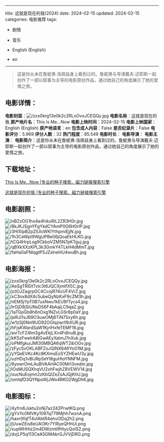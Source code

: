 
---
title: 这就是现在的我(2024)
date: 2024-02-15
updated: 2024-02-15
categories: 电影推荐
tags:
- 剧情
- 音乐

- English (English)
- en
---


> 这是你从未在詹妮弗·洛佩兹身上看到过的。詹妮弗与导演戴夫·迈耶斯一起创作了一部以叙事为主导的电影原创作品，通过她自己的角度展示了她的爱情之旅。

## **电影详情**：

**电影封面**：<img src="https://image.tmdb.org/t/p/w200/zxx0krg13e0k2c2RLoOvxJCEQQy.jpg" alt="/zxx0krg13e0k2c2RLoOvxJCEQQy.jpg" title="/zxx0krg13e0k2c2RLoOvxJCEQQy.jpg">
**电影名称**：这就是现在的我
**原产地片名**：This Is Me…Now
**电影上映时间**：2024-02-15
**电影上映国家**：English (English)
**原产地语言**：en
**包含成人内容**：False
**是否纪录片**：False
**电影评分**：5.969
**评分人数**：32
**热门程度**：85.549
**电影时长**：
**电影导演**：
**电影主演**：
**电影简介**：这是你从未在詹妮弗·洛佩兹身上看到过的。詹妮弗与导演戴夫·迈耶斯一起创作了一部以叙事为主导的电影原创作品，通过她自己的角度展示了她的爱情之旅。

## **下载地址**：
[This Is Me…Now |专业的种子搜索、磁力链接搜索引擎](https://movie.amd794.com:2083/?search=This%20Is%20Me%E2%80%A6Now&ordering=&mode=match_phrase&page_size=10&page=1)

[这就是现在的我 |专业的种子搜索、磁力链接搜索引擎](https://movie.amd794.com:2083/?search=%E8%BF%99%E5%B0%B1%E6%98%AF%E7%8E%B0%E5%9C%A8%E7%9A%84%E6%88%91&ordering=&mode=match_phrase&page_size=10&page=1)
 

## **电影剧照**：
<img src="https://image.tmdb.org/t/p/original/nBZzOG1ho4a4hikxRiL2ZR3H0r.jpg" alt="/nBZzOG1ho4a4hikxRiL2ZR3H0r.jpg" title="/nBZzOG1ho4a4hikxRiL2ZR3H0r.jpg"><img src="https://image.tmdb.org/t/p/original/8kJKJSgnYFgYkdCYAmP0G6H0rIP.jpg" alt="/8kJKJSgnYFgYkdCYAmP0G6H0rIP.jpg" title="/8kJKJSgnYFgYkdCYAmP0G6H0rIP.jpg"><img src="https://image.tmdb.org/t/p/original/3HlXIpB2pZlUlcWKIYthpmiEjjN.jpg" alt="/3HlXIpB2pZlUlcWKIYthpmiEjjN.jpg" title="/3HlXIpB2pZlUlcWKIYthpmiEjjN.jpg"><img src="https://image.tmdb.org/t/p/original/1h3CeWpt9WgUPBe06jQoaEkHLKG.jpg" alt="/1h3CeWpt9WgUPBe06jQoaEkHLKG.jpg" title="/1h3CeWpt9WgUPBe06jQoaEkHLKG.jpg"><img src="https://image.tmdb.org/t/p/original/tCQ4HrpLsg9CkboVZM5N7pKTguj.jpg" alt="/tCQ4HrpLsg9CkboVZM5N7pKTguj.jpg" title="/tCQ4HrpLsg9CkboVZM5N7pKTguj.jpg"><img src="https://image.tmdb.org/t/p/original/qBXkXXzKPL3k3GmkY4TLkH4dMmT.jpg" alt="/qBXkXXzKPL3k3GmkY4TLkH4dMmT.jpg" title="/qBXkXXzKPL3k3GmkY4TLkH4dMmT.jpg"><img src="https://image.tmdb.org/t/p/original/faHa0aFNlqgtPSJZslneHU4wuBh.jpg" alt="/faHa0aFNlqgtPSJZslneHU4wuBh.jpg" title="/faHa0aFNlqgtPSJZslneHU4wuBh.jpg">

## **电影海报**：
<img src="https://image.tmdb.org/t/p/original/zxx0krg13e0k2c2RLoOvxJCEQQy.jpg" alt="/zxx0krg13e0k2c2RLoOvxJCEQQy.jpg" title="/zxx0krg13e0k2c2RLoOvxJCEQQy.jpg"><img src="https://image.tmdb.org/t/p/original/AeSgTRlDtTvlc3t6JQCXjmlfX5C.jpg" alt="/AeSgTRlDtTvlc3t6JQCXjmlfX5C.jpg" title="/AeSgTRlDtTvlc3t6JQCXjmlfX5C.jpg"><img src="https://image.tmdb.org/t/p/original/jctOJZagrpGC4CcojR74cUF4VrZ.jpg" alt="/jctOJZagrpGC4CcojR74cUF4VrZ.jpg" title="/jctOJZagrpGC4CcojR74cUF4VrZ.jpg"><img src="https://image.tmdb.org/t/p/original/xC3nx8dX4c5ubeQyNzKxF9cZM3h.jpg" alt="/xC3nx8dX4c5ubeQyNzKxF9cZM3h.jpg" title="/xC3nx8dX4c5ubeQyNzKxF9cZM3h.jpg"><img src="https://image.tmdb.org/t/p/original/nEMSjYpT0B7uxNwu1kEU8fTycs4.jpg" alt="/nEMSjYpT0B7uxNwu1kEU8fTycs4.jpg" title="/nEMSjYpT0B7uxNwu1kEU8fTycs4.jpg"><img src="https://image.tmdb.org/t/p/original/trOjD9jSiUNsDS6F4bAajLC9qaZ.jpg" alt="/trOjD9jSiUNsDS6F4bAajLC9qaZ.jpg" title="/trOjD9jSiUNsDS6F4bAajLC9qaZ.jpg"><img src="https://image.tmdb.org/t/p/original/1aTGpGb8h6nOxg1NZvLGSr8p0aY.jpg" alt="/1aTGpGb8h6nOxg1NZvLGSr8p0aY.jpg" title="/1aTGpGb8h6nOxg1NZvLGSr8p0aY.jpg"><img src="https://image.tmdb.org/t/p/original/piRJI1sJB9O3uwOMj6TiN75xy6h.jpg" alt="/piRJI1sJB9O3uwOMj6TiN75xy6h.jpg" title="/piRJI1sJB9O3uwOMj6TiN75xy6h.jpg"><img src="https://image.tmdb.org/t/p/original/w1zSj0Nnl9UD92OGlqzwrIfbXUR.jpg" alt="/w1zSj0Nnl9UD92OGlqzwrIfbXUR.jpg" title="/w1zSj0Nnl9UD92OGlqzwrIfbXUR.jpg"><img src="https://image.tmdb.org/t/p/original/hFjsKWardSaW1KjrIHxfeTEMF16.jpg" alt="/hFjsKWardSaW1KjrIHxfeTEMF16.jpg" title="/hFjsKWardSaW1KjrIHxfeTEMF16.jpg"><img src="https://image.tmdb.org/t/p/original/aviTcFZ4Im3g4vEkjLXn4FdlnuB.jpg" alt="/aviTcFZ4Im3g4vEkjLXn4FdlnuB.jpg" title="/aviTcFZ4Im3g4vEkjLXn4FdlnuB.jpg"><img src="https://image.tmdb.org/t/p/original/kK5zFweIrA8lGwAEyXaImJ7nXuk.jpg" alt="/kK5zFweIrA8lGwAEyXaImJ7nXuk.jpg" title="/kK5zFweIrA8lGwAEyXaImJ7nXuk.jpg"><img src="https://image.tmdb.org/t/p/original/oPMfgkuiJMI30MBQA6qWT2ibOGv.jpg" alt="/oPMfgkuiJMI30MBQA6qWT2ibOGv.jpg" title="/oPMfgkuiJMI30MBQA6qWT2ibOGv.jpg"><img src="https://image.tmdb.org/t/p/original/zFycSvOKLABFZoJQINX646YoG1M.jpg" alt="/zFycSvOKLABFZoJQINX646YoG1M.jpg" title="/zFycSvOKLABFZoJQINX646YoG1M.jpg"><img src="https://image.tmdb.org/t/p/original/yYQeEVKc4Kc8KXmsEoSYZHEwU3y.jpg" alt="/yYQeEVKc4Kc8KXmsEoSYZHEwU3y.jpg" title="/yYQeEVKc4Kc8KXmsEoSYZHEwU3y.jpg"><img src="https://image.tmdb.org/t/p/original/uzHDq1vBlJRpSeYI8guHtoYNNFM.jpg" alt="/uzHDq1vBlJRpSeYI8guHtoYNNFM.jpg" title="/uzHDq1vBlJRpSeYI8guHtoYNNFM.jpg"><img src="https://image.tmdb.org/t/p/original/6yowrOmLAuBVAAHAC00Mrl3vedm.jpg" alt="/6yowrOmLAuBVAAHAC00Mrl3vedm.jpg" title="/6yowrOmLAuBVAAHAC00Mrl3vedm.jpg"><img src="https://image.tmdb.org/t/p/original/lOsMUSQXhqVU2xhFwjhZ8VEWV14.jpg" alt="/lOsMUSQXhqVU2xhFwjhZ8VEWV14.jpg" title="/lOsMUSQXhqVU2xhFwjhZ8VEWV14.jpg"><img src="https://image.tmdb.org/t/p/original/oucNuEojmn2zKbQIZeZsAJQjKhU.jpg" alt="/oucNuEojmn2zKbQIZeZsAJQjKhU.jpg" title="/oucNuEojmn2zKbQIZeZsAJQjKhU.jpg"><img src="https://image.tmdb.org/t/p/original/omIqfD3QYNpsWjJWo4RKO2WgDh6.jpg" alt="/omIqfD3QYNpsWjJWo4RKO2WgDh6.jpg" title="/omIqfD3QYNpsWjJWo4RKO2WgDh6.jpg">

## **电影图标**：
<img src="https://image.tmdb.org/t/p/original/4yfrn6Jsktu2oNj7az242PrwtKQ.png" alt="/4yfrn6Jsktu2oNj7az242PrwtKQ.png" title="/4yfrn6Jsktu2oNj7az242PrwtKQ.png"><img src="https://image.tmdb.org/t/p/original/gYxYc0MVKy1097q779Mjhh7wznA.png" alt="/gYxYc0MVKy1097q779Mjhh7wznA.png" title="/gYxYc0MVKy1097q779Mjhh7wznA.png"><img src="https://image.tmdb.org/t/p/original/haxr0fqfT4vIAbtR4ehvI3Dq2h2.png" alt="/haxr0fqfT4vIAbtR4ehvI3Dq2h2.png" title="/haxr0fqfT4vIAbtR4ehvI3Dq2h2.png"><img src="https://image.tmdb.org/t/p/original/jUuwZEis8eUAI3Kr7YIRyeQHhUi.png" alt="/jUuwZEis8eUAI3Kr7YIRyeQHhUi.png" title="/jUuwZEis8eUAI3Kr7YIRyeQHhUi.png"><img src="https://image.tmdb.org/t/p/original/xupWHHiz2m4DWzmtIfHtycQoIS2.png" alt="/xupWHHiz2m4DWzmtIfHtycQoIS2.png" title="/xupWHHiz2m4DWzmtIfHtycQoIS2.png"><img src="https://image.tmdb.org/t/p/original/dvjLP5q113CeA5GMAbrGJVVjDRG.png" alt="/dvjLP5q113CeA5GMAbrGJVVjDRG.png" title="/dvjLP5q113CeA5GMAbrGJVVjDRG.png">
